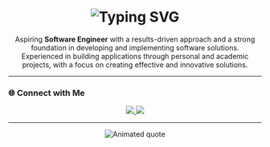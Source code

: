 <!-- Typing Animation Header -->
<h1 align="center">
  <img src="https://readme-typing-svg.herokuapp.com?font=Fira+Code&size=28&duration=3000&pause=800&color=A855F7&center=true&vCenter=true&width=500&lines=Hi+there!+I'm+Ashley+Avecilla+💜;Aspiring+Software+Engineer" alt="Typing SVG" />
</h1>

<p align="center">
  Aspiring <b>Software Engineer</b> with a results-driven approach and a strong foundation in developing and implementing software solutions.<br/>
  Experienced in building applications through personal and academic projects, with a focus on creating effective and innovative solutions.
</p>

---

### 🌐 Connect with Me
<p align="center">
  <a href="https://www.linkedin.com/in/ashleyavecilla" target="_blank">
    <img src="https://img.shields.io/badge/LinkedIn-9333ea?style=for-the-badge&logo=linkedin&logoColor=white"/>
  </a>
  <a href="https://mail.google.com/mail/?view=cm&fs=1&to=avecillaashleya@gmail.com" target="_blank">
    <img src="https://img.shields.io/badge/Gmail-7e22ce?style=for-the-badge&logo=gmail&logoColor=white"/>
  </a>
</p>

---

<!-- Animated Quote -->
<p align="center">
  <img src="https://readme-typing-svg.herokuapp.com?font=Fira+Code&duration=4000&pause=1000&color=C084FC&center=true&vCenter=true&width=600&lines=%22Code+is+like+humor.+When+you+have+to+explain+it%2C+it%E2%80%99s+bad.%22" alt="Animated quote" />
</p>
